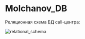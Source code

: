 # Molchanov_DB

Реляционная схема БД call-центра:

![relational_schema](https://user-images.githubusercontent.com/45196253/229625335-3b7af94c-8a04-4300-ab93-9db7402fa3a7.png)
